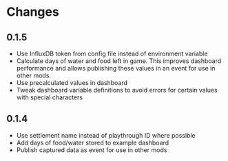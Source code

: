 # Changes

## 0.1.5

- Use InfluxDB token from config file instead of environment variable
- Calculate days of water and food left in game. This improves dashboard performance and allows publishing these values in an event for use in other mods.
- Use precalculated values in dashboard
- Tweak dashboard variable definitions to avoid errors for certain values with special characters

## 0.1.4

- Use settlement name instead of playthrough ID where possible
- Add days of food/water stored to example dashboard
- Publish captured data as event for use in other mods
